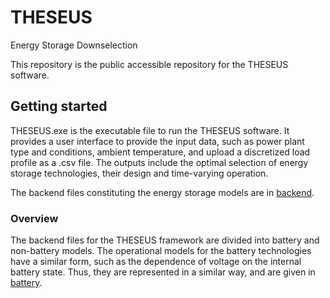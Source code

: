 # THESEUS
Energy Storage Downselection

This repository is the public accessible repository for the THESEUS software.

## Getting started

THESEUS.exe is the executable file to run the THESEUS software. It provides a user interface to provide the input data, such as power plant type and conditions, ambient temperature, and upload a discretized load profile as a .csv file. The outputs include the optimal selection of energy storage technologies, their design and time-varying operation. 

The backend files constituting the energy storage models are in [backend](backend).

### Overview

The backend files for the THESEUS framework are divided into battery and non-battery models. The operational models for the battery technologies have a similar form, such as the dependence of voltage on the internal battery state. Thus, they are represented in a similar way, and are given in [battery](backend/battery).
